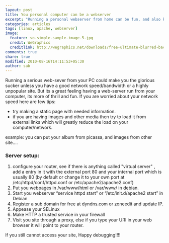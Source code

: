 ```yaml
---
layout: post
title: You personal computer can be a webserver
excerpt: "Running a personal webserver from home can be fun, and also keep you busy. Know how to do it."
categories: articles
tags: [linux, apache, webserver]
image:
  feature: so-simple-sample-image-5.jpg
  credit: WeGraphics
  creditlink: http://wegraphics.net/downloads/free-ultimate-blurred-background-pack/
comments: true
share: true
modified: 2010-08-16T14:11:53+05:30
author: sab
---
```


Running a serious web-sever from your PC could make you the glorious sucker
unless you have a good network speed/bandwidth or a highly unpopular site. But
its a great feeling having a web-server run from your computer, its more of
thrill and fun. If you are worried about your network speed here are few tips:

- try making a static page with needed information.
- if you are having images and other media then try to load it from external
  links which will greatly reduce the load on your computer/network.

example: you can put your album from picassa, and images from other site….


### Server setup:

1. configure your router, see if there is anything called "virtual server" , add
   a entry in it with the external port 80 and your internal port which is
   usually 80 (by default or change it to your own port at
   /etc/httpd/conf/httpd.conf or /etc/apache2/apache2.conf)
2. Put you webpages in /var/www/html or /var/www/ in debian.
3. Start you webserver “service httpd start” or “/etc/init.d/apache2 start” in Debian
4. Register a sub domain for free at dyndns.com or zoneedit and update IP.
5. Appease your SELinux
6. Make HTTP a trusted service in your firewall
7. Visit you site through a proxy, else if you type your URI in your web browser
   it will point to your router.

If you still cannot access your site, Happy debugging!!!!
